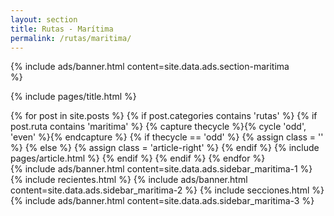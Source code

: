 ```yaml
---
layout: section
title: Rutas - Marítima
permalink: /rutas/maritima/
---
```


{% 
  include ads/banner.html 
  content=site.data.ads.section-maritima  
%}

{% include pages/title.html %}

<!-- blog post -->
<section class="section">
  <div class="container maxw">
    <div class="row">
      <div class="col-lg-9">
        {% for post in site.posts %}
        {% if post.categories contains 'rutas' %}
        {% if post.ruta contains 'maritima' %}
        {% capture thecycle %}{% cycle 'odd', 'even' %}{% endcapture %}
        {% if thecycle == 'odd' %}
        {% assign class = '' %}
        {% else %}
        {% assign class = 'article-right' %}
        {% endif %}
          {% include pages/article.html %}
        {% endif %}
        {% endif %}
        {% endfor %}
      </div> 
      <div class="col-lg-3">
        {% 
          include ads/banner.html 
          content=site.data.ads.sidebar_maritima-1  
        %}
        {% include recientes.html %}
        {% 
          include ads/banner.html 
          content=site.data.ads.sidebar_maritima-2
        %}
        {% include secciones.html %}
        {% 
          include ads/banner.html 
          content=site.data.ads.sidebar_maritima-3
        %}
      </div> 
    </div>
  </div>
</section>
<!-- /blog post -->
